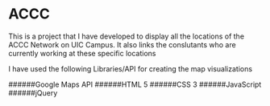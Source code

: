 # ACCC
This is a project that I have developed to display all the locations of the ACCC Network on UIC Campus. It also links the conslutants who are currently working at these specific locations

I have used the following Libraries/API for creating the map visualizations 

######Google Maps API
######HTML 5
######CSS 3
######JavaScript
######jQuery
